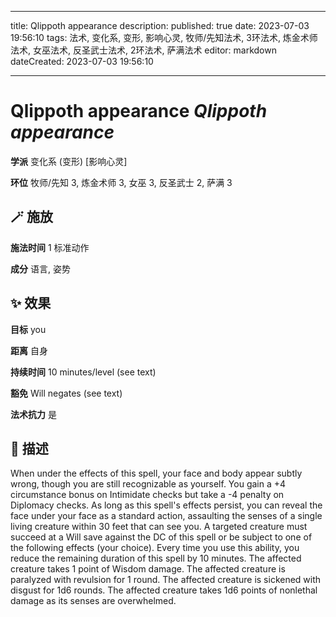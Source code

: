 
---
title: Qlippoth appearance
description: 
published: true
date: 2023-07-03 19:56:10
tags: 法术, 变化系, 变形, 影响心灵, 牧师/先知法术, 3环法术, 炼金术师法术, 女巫法术, 反圣武士法术, 2环法术, 萨满法术
editor: markdown
dateCreated: 2023-07-03 19:56:10

---

# **Qlippoth appearance** *Qlippoth appearance*

**学派** 变化系 (变形) \[影响心灵\] 

**环位** 牧师/先知 3, 炼金术师 3, 女巫 3, 反圣武士 2, 萨满 3

## 🪄 施放

**施法时间** 1 标准动作

**成分** 语言, 姿势

## ✨ 效果 

**目标** you 

**距离** 自身  

**持续时间** 10 minutes/level (see text) 

**豁免** Will negates (see text)

**法术抗力** 是

## 📖 描述

When under the effects of this spell, your face and body appear subtly wrong, though you are still recognizable as yourself. You gain a +4 circumstance bonus on Intimidate checks but take a -4 penalty on Diplomacy checks. As long as this spell's effects persist, you can reveal the face under your face as a standard action, assaulting the senses of a single living creature within 30 feet that can see you. A targeted creature must succeed at a Will save against the DC of this spell or be subject to one of the following effects (your choice). Every time you use this ability, you reduce the remaining duration of this spell by 10 minutes.   The affected creature takes 1 point of Wisdom damage.   The affected creature is paralyzed with revulsion for 1 round.   The affected creature is sickened with disgust for 1d6 rounds.   The affected creature takes 1d6 points of nonlethal damage as its senses are overwhelmed.
    